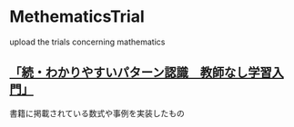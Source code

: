 # MethematicsTrial
upload the trials concerning mathematics

## [「続・わかりやすいパターン認識　教師なし学習入門」](https://github.com/siruku6/MethematicsTrial/tree/master/easily_understandable_pattern_recognition)
書籍に掲載されている数式や事例を実装したもの
